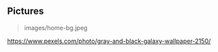 ## Pictures


> images/home-bg.jpeg

https://www.pexels.com/photo/gray-and-black-galaxy-wallpaper-2150/